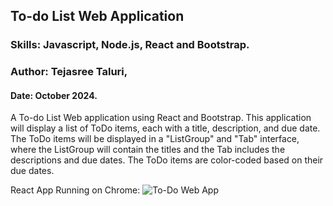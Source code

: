 ## To-do List Web Application
### Skills: Javascript, Node.js, React and Bootstrap.
### Author: Tejasree Taluri, 
#### Date: October 2024.
A To-do List Web application using React and Bootstrap. This application will display a list of ToDo items, each with a title, description, and due date. The ToDo items will be displayed in a "ListGroup" and "Tab" interface, where the ListGroup will contain the titles and the Tab includes the descriptions and due dates. 
The ToDo items are color-coded based on their due dates.

React App Running on Chrome: 
![To-Do Web App ](https://github.com/user-attachments/assets/fd8b66ae-2499-4ad8-9a4a-812723f9914c)
